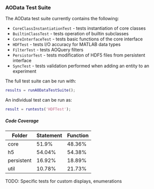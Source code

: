 ### AOData Test Suite


The AOData test suite currently contains the following:
- ```CoreClassInstantiationTest``` - tests instantiation of core classes
- ```BuiltinClassTest``` - tests operation of builtin subclasses
- ```CoreInterfaceTest``` - tests basic functions of the core interface
- ```HDFTest``` - tests I/O accuracy for MATLAB data types
- ```FilterTest``` - tests AOQuery filters
- ```PersistorTest``` - tests modification of HDF5 files from persistent interface
- ```SyncTest``` - tests validation performed when adding an entity to an experiment



The full test suite can be run with:
```matlab
results = runAODataTestSuite();
```
An individual test can be run as:
```matlab
result = runtests('HDFTest');
```


##### Code Coverage
|Folder|Statement|Function|
|------|---------|---------|
|core|51.9%|48.36%|
|h5|54.04%|54.38%|
|persistent|16.92%|18.89%|
|util|10.78%|21.73%|


TODO: Specific tests for custom displays, enumerations

